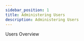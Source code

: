 ```yaml
---
sidebar_position: 1
title: Administering Users
description: Administering Users
---
```

Users Overview
